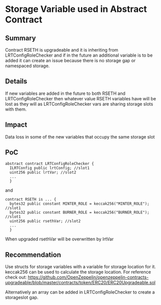 # Storage Variable used in Abstract Contract
## Summary
Contract RSETH is upgradeable and it is inheriting from LRTConfigRoleChecker and if in the future an additional variable is to be added it can create an issue because there is no storage gap or namespaced storage.

## Details
If new variables are added in the future to both RSETH and LRTConfigRoleChecker then whatever value RSETH variables have will be lost as they will as LRTConfigRoleChecker vars are sharing storage slots with them.

## Impact
Data loss in some of the new variables that occupy the same storage slot

## PoC
    abstract contract LRTConfigRoleChecker {
      ILRTConfig public lrtConfig; //slot1
      uint256 public lrtVar; //slot2
      ...
      }

and

    contract RSETH is ... {
      bytes32 public constant MINTER_ROLE = keccak256("MINTER_ROLE"); //slot1
      bytes32 public constant BURNER_ROLE = keccak256("BURNER_ROLE"); //slot1
      uint256 public rsethVar; //slot2
      ...
      }

When upgraded rsethVar will be overwritten by lrtVar

## Recommendation
Use structs for storage variables with a variable for storage location for it. keccak256 can be used to calculate the storage location. For reference check out: 
https://github.com/OpenZeppelin/openzeppelin-contracts-upgradeable/blob/master/contracts/token/ERC20/ERC20Upgradeable.sol

Alternatively an array can be added in LRTConfigRoleChecker to create a storageslot gap.